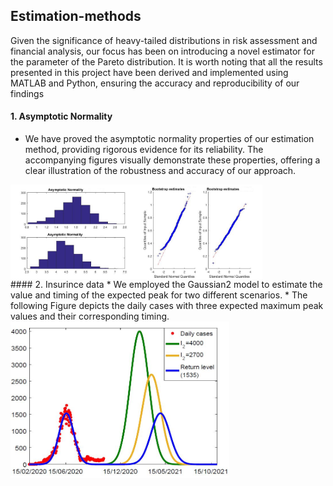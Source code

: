 ## Estimation-methods
Given the significance of heavy-tailed distributions in risk assessment and financial analysis, our focus has been on introducing a novel estimator for the parameter of the Pareto distribution. It is worth noting that all the results presented in this project have been derived and implemented using MATLAB and Python, ensuring the accuracy and reproducibility of our findings

#### 1. Asymptotic Normality
* We have proved the asymptotic normality properties of our estimation method, providing rigorous evidence for its reliability. The accompanying figures visually demonstrate these properties, offering a clear illustration of the robustness and accuracy of our approach.
<div style="display: flex;">
  <img src="https://github.com/AmenahALn/Estimation-methods/blob/main/Asymptotic_sigma.jpg" alt="First Image" style="width: 40%;">
  <img src="https://github.com/AmenahALn/Estimation-methods/blob/main/Bootstrap_k.jpg" alt="Second Image" style="width: 40%;">
</div>
#### 2. Insurince data
* We employed the Gaussian2 model to estimate the value and timing of the expected peak for two different scenarios.
* The following Figure depicts the daily cases with three expected maximum peak values and their corresponding timing.
<img src="https://github.com/AmenahALn/Risk-based-Modeling-and-Prediction/blob/main/three.JPG" alt="Image" width="350" height="250">
